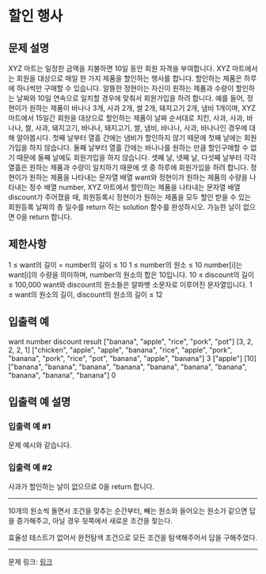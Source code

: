 # 할인 행사
## 문제 설명

XYZ 마트는 일정한 금액을 지불하면 10일 동안 회원 자격을 부여합니다. XYZ 마트에서는 회원을 대상으로 매일 한 가지 제품을 할인하는 행사를 합니다. 할인하는 제품은 하루에 하나씩만 구매할 수 있습니다. 알뜰한 정현이는 자신이 원하는 제품과 수량이 할인하는 날짜와 10일 연속으로 일치할 경우에 맞춰서 회원가입을 하려 합니다.
예를 들어, 정현이가 원하는 제품이 바나나 3개, 사과 2개, 쌀 2개, 돼지고기 2개, 냄비 1개이며, XYZ 마트에서 15일간 회원을 대상으로 할인하는 제품이 날짜 순서대로 치킨, 사과, 사과, 바나나, 쌀, 사과, 돼지고기, 바나나, 돼지고기, 쌀, 냄비, 바나나, 사과, 바나나인 경우에 대해 알아봅시다. 첫째 날부터 열흘 간에는 냄비가 할인하지 않기 때문에 첫째 날에는 회원가입을 하지 않습니다. 둘째 날부터 열흘 간에는 바나나를 원하는 만큼 할인구매할 수 없기 때문에 둘째 날에도 회원가입을 하지 않습니다. 셋째 날, 넷째 날, 다섯째 날부터 각각 열흘은 원하는 제품과 수량이 일치하기 때문에 셋 중 하루에 회원가입을 하려 합니다.
정현이가 원하는 제품을 나타내는 문자열 배열 want와 정현이가 원하는 제품의 수량을 나타내는 정수 배열 number, XYZ 마트에서 할인하는 제품을 나타내는 문자열 배열 discount가 주어졌을 때, 회원등록시 정현이가 원하는 제품을 모두 할인 받을 수 있는 회원등록 날짜의 총 일수를 return 하는 solution 함수를 완성하시오. 가능한 날이 없으면 0을 return 합니다.
## 제한사항
1 ≤ want의 길이 = number의 길이 ≤ 10
1 ≤ number의 원소 ≤ 10
number[i]는 want[i]의 수량을 의미하며, number의 원소의 합은 10입니다.
10 ≤ discount의 길이 ≤ 100,000
want와 discount의 원소들은 알파벳 소문자로 이루어진 문자열입니다.
1 ≤ want의 원소의 길이, discount의 원소의 길이 ≤ 12
## 입출력 예
want	number	discount	result
["banana", "apple", "rice", "pork", "pot"]	[3, 2, 2, 2, 1]	["chicken", "apple", "apple", "banana", "rice", "apple", "pork", "banana", "pork", "rice", "pot", "banana", "apple", "banana"]	3
["apple"]	[10]	["banana", "banana", "banana", "banana", "banana", "banana", "banana", "banana", "banana", "banana"]	0
## 입출력 예 설명
### 입출력 예 #1
문제 예시와 같습니다.
### 입출력 예 #2
사과가 할인하는 날이 없으므로 0을 return 합니다.

***

10개의 원소씩 돌면서 조건을 맞추는 순간부터, 빼는 원소와 들어오는 원소가 같으면 답을 증가해주고, 아닐 경우 뒷쪽에서 새로운 조건을 찾는다.

효율성 테스트가 없어서 완전탐색 조건으로 모든 조건을 탐색해주어서 답을 구해주었다.

***
문제 링크: [링크](https://school.programmers.co.kr/learn/courses/30/lessons/131127)
